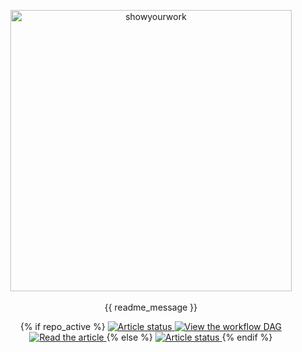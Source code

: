 <p align="center">
  <a href="https://github.com/rodluger/showyourwork">
      <img width = "450" src="https://raw.githubusercontent.com/rodluger/showyourwork/main/showyourwork.png" alt="showyourwork"/>
  </a>
  <br>
  <br>
  {{ readme_message }}
  <p align="center">
    {% if repo_active %}
    <a href="https://github.com/{{ slug }}/actions/workflows/showyourwork.yml">
      <img src="https://github.com/{{ slug }}/actions/workflows/showyourwork.yml/badge.svg" alt="Article status"/>
    </a>
    <a href="https://github.com/{{ slug }}/raw/main-pdf/dag.pdf">
      <img src="https://img.shields.io/badge/workflow-graph-blue.svg?style=flat" alt="View the workflow DAG"/>
    </a>
    <a href="https://github.com/{{ slug }}/raw/main-pdf/ms.pdf">
      <img src="https://img.shields.io/badge/article-pdf-blue.svg?style=flat" alt="Read the article"/>
    </a>
    {% else %}
    <a href="#">
      <img src="https://img.shields.io/badge/build-in%20progress-yellow.svg?style=flat" alt="Article status"/>
    </a>
    {% endif %}
</p>
